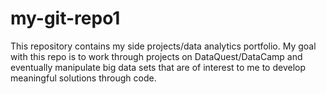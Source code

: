 # my-git-repo1
This repository contains my side projects/data analytics portfolio. My goal with this repo is to work through projects on DataQuest/DataCamp and eventually manipulate big data sets that are of interest to me to develop meaningful solutions through code.
